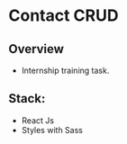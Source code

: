 # Contact CRUD

## Overview

- Internship training task.

## Stack:

- React Js
- Styles with Sass

